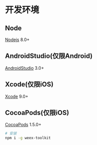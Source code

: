 # 开发环境

## Node

[Nodejs](https://nodejs.org/zh-cn/) 8.0+

## AndroidStudio(仅限Android)

[AndroidStudio](https://developer.android.com/studio/) 3.0+

## Xcode(仅限iOS)

[Xcode](https://itunes.apple.com/us/app/xcode/id497799835?mt=12) 9.0+

## CocoaPods(仅限iOS)

[CocoaPods](https://cocoapods.org/) 1.5.0+

``` bash
# 安装
npm i -g weex-toolkit
```
